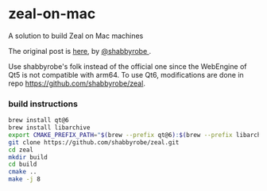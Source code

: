 # zeal-on-mac
A solution to build Zeal on Mac machines

The original post is [here]([https://github.com/shabbyrobe/zeal](https://github.com/zealdocs/zeal/issues/1372#issuecomment-1063588413)), by [@shabbyrobe
](https://github.com/shabbyrobe).

Use shabbyrobe's folk instead of the official one since the WebEngine of Qt5 is not compatible with arm64. To use Qt6, modifications are done in repo https://github.com/shabbyrobe/zeal.


### build instructions
```bash
brew install qt@6
brew install libarchive
export CMAKE_PREFIX_PATH="$(brew --prefix qt@6):$(brew --prefix libarchive)"
git clone https://github.com/shabbyrobe/zeal.git
cd zeal
mkdir build
cd build
cmake ..
make -j 8

```
